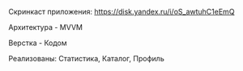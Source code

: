 Скринкаст приложения:
https://disk.yandex.ru/i/oS_awtuhC1eEmQ

Архитектура - MVVM

Верстка - Кодом

Реализованы: Статистика, Каталог, Профиль
